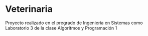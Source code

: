 # Veterinaria
Proyecto realizado en el pregrado de Ingeniería en Sistemas como Laboratorio 3 de la clase Algoritmos y Programación 1

